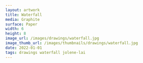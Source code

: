```yaml
---
layout: artwork
title: Waterfall
media: Graphite
surface: Paper
width: 6
height: 8
image_url: /images/drawings/waterfall.jpg
image_thumb_url: /images/thumbnails/drawings/waterfall.jpg
date: 2022-01-01 
tags: drawings waterfall jolene-lai 
---
```

